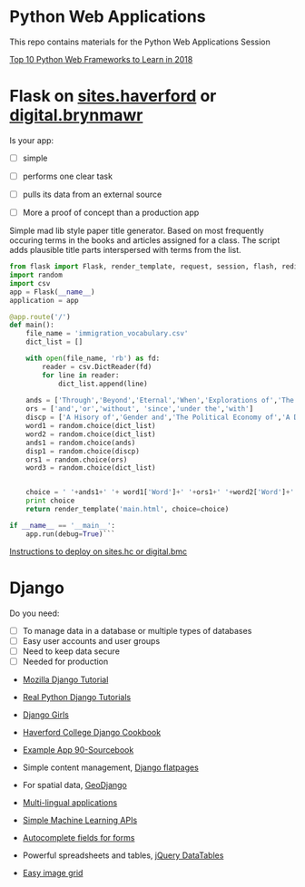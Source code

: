 # Python Web Applications
This repo contains materials for the Python Web Applications Session 

[Top 10 Python Web Frameworks to Learn in 2018](https://hackernoon.com/top-10-python-web-frameworks-to-learn-in-2018-b2ebab969d1a)

# Flask on [sites.haverford](https://sites.haverford.edu/) or [digital.brynmawr](https://digital.brynmawr.edu/)
Is your app:
- [ ] simple
- [ ] performs one clear task
- [ ] pulls its data from an external source
- [ ] More a proof of concept than a production app 


Simple mad lib style paper title generator.  Based on most frequently occuring terms in the books and articles assigned for a class.  The script adds plausible title parts interspersed with terms from the list. 

```python
from flask import Flask, render_template, request, session, flash, redirect, url_for, g
import random
import csv
app = Flask(__name__)
application = app

@app.route('/')
def main():
    file_name = 'immigration_vocabulary.csv' 
    dict_list = []

    with open(file_name, 'rb') as fd:
        reader = csv.DictReader(fd)
        for line in reader:
            dict_list.append(line)        
        
    ands = ['Through','Beyond','Eternal','When','Explorations of','The Origins of','The Future of'] 
    ors = ['and','or','without', 'since','under the','with']
    discp = ['A Hisory of','Gender and','The Political Economy of','A Discourse on','The Politics of','Outline of a Theory of']
    word1 = random.choice(dict_list)
    word2 = random.choice(dict_list)
    ands1 = random.choice(ands)
    disp1 = random.choice(discp)
    ors1 = random.choice(ors)
    word3 = random.choice(dict_list)


    choice = ' '+ands1+' '+ word1['Word']+' '+ors1+' '+word2['Word']+' - '+disp1+' '+ word3['Word']
    print choice
    return render_template('main.html', choice=choice)

if __name__ == '__main__':
    app.run(debug=True)```
```
[Instructions to deploy on sites.hc or digital.bmc](https://github.com/tri-co-hackathon-2019/python_web_applications/blob/master/Python%20at%20Reclaim%20Hosting.pdf)

# Django
Do you need:
- [ ] To manage data in a database or multiple types of databases
- [ ] Easy user accounts and user groups
- [ ] Need to keep data secure
- [ ] Needed for production

* [Mozilla Django Tutorial](https://developer.mozilla.org/en-US/docs/Learn/Server-side/Django)
* [Real Python Django Tutorials](https://realpython.com/tutorials/django/)  
* [Django Girls](https://djangogirls.org/) 
* [Haverford College Django Cookbook](https://github.com/HCDigitalScholarship/ds-cookbook)    
* [Example App 90-Sourcebook](https://slavicdh.apjan.co/)  

* Simple content management, [Django flatpages](https://github.com/HCDigitalScholarship/ds-cookbook/tree/master/django_flatpages)
* For spatial data, [GeoDjango](https://github.com/HCDigitalScholarship/ds-cookbook/tree/master/GeoDjango%20and%20Geocoding)
* [Multi-lingual applications](https://github.com/HCDigitalScholarship/ds-cookbook/tree/master/internationalization)
* [Simple Machine Learning APIs](https://github.com/HCDigitalScholarship/ds-cookbook/tree/master/google_vision)
* [Autocomplete fields for forms](https://github.com/HCDigitalScholarship/ds-cookbook/tree/master/django-autocomplete)
* Powerful spreadsheets and tables, [jQuery DataTables](https://github.com/HCDigitalScholarship/ds-cookbook/tree/master/datatables-server-side-processing)
* [Easy image grid](https://codepen.io/Vestride/pen/ZVWmMX)
